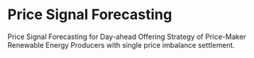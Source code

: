 # Price Signal Forecasting
Price Signal Forecasting for Day-ahead Offering Strategy of Price-Maker Renewable Energy Producers with single price imbalance settlement.
